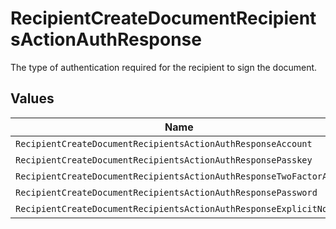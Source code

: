 # RecipientCreateDocumentRecipientsActionAuthResponse

The type of authentication required for the recipient to sign the document.


## Values

| Name                                                               | Value                                                              |
| ------------------------------------------------------------------ | ------------------------------------------------------------------ |
| `RecipientCreateDocumentRecipientsActionAuthResponseAccount`       | ACCOUNT                                                            |
| `RecipientCreateDocumentRecipientsActionAuthResponsePasskey`       | PASSKEY                                                            |
| `RecipientCreateDocumentRecipientsActionAuthResponseTwoFactorAuth` | TWO_FACTOR_AUTH                                                    |
| `RecipientCreateDocumentRecipientsActionAuthResponsePassword`      | PASSWORD                                                           |
| `RecipientCreateDocumentRecipientsActionAuthResponseExplicitNone`  | EXPLICIT_NONE                                                      |